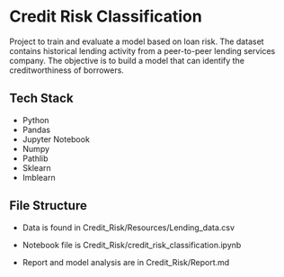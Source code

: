 # Credit Risk Classification

 Project to train and evaluate a model based on loan risk. The dataset contains historical lending activity from a peer-to-peer lending services company. The objective is to build a model that can identify the creditworthiness of borrowers.

## **Tech Stack**

* Python
* Pandas
* Jupyter Notebook
* Numpy
* Pathlib
* Sklearn
* Imblearn

## File Structure

* Data is found in Credit_Risk/Resources/Lending_data.csv
* Notebook file is Credit_Risk/credit_risk_classification.ipynb

* Report and model analysis are in Credit_Risk/Report.md
